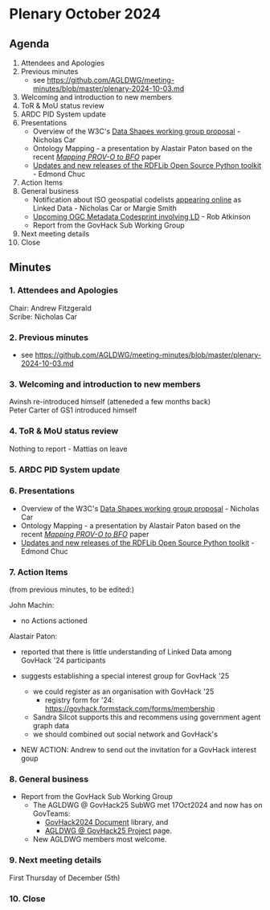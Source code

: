 # Plenary October 2024

## Agenda

1. Attendees and Apologies
2. Previous minutes
   * see https://github.com/AGLDWG/meeting-minutes/blob/master/plenary-2024-10-03.md
3. Welcoming and introduction to new members
4. ToR & MoU status review
5. ARDC PID System update
6. Presentations
     * Overview of the W3C's [Data Shapes working group proposal](https://w3c.github.io/shacl/charter-1.2/shacl-wg.html) - Nicholas Car
     * Ontology Mapping - a presentation by Alastair Paton based on the recent [_Mapping PROV-O to BFO_](https://www.arxiv.org/abs/2408.03866) paper
     * [Updates and new releases of the RDFLib Open Source Python toolkit](https://github.com/RDFLib/rdflib/releases/) - Edmond Chuc     
8. Action Items
9. General business
    * Notification about ISO geospatial codelists [appearing online](http://defs-dev.opengis.net/prez-hosted/catalogs/tc211:) as Linked Data - Nicholas Car or Margie Smith
    * [Upcoming OGC Metadata Codesprint involving LD](https://www.ogc.org/ogc-events/the-november-2024-ogc-metadata-code-sprint/) - Rob Atkinson
    * Report from the GovHack Sub Working Group
10. Next meeting details
11. Close

## Minutes

### 1. Attendees and Apologies

Chair: Andrew Fitzgerald  
Scribe: Nicholas Car  

### 2. Previous minutes

* see https://github.com/AGLDWG/meeting-minutes/blob/master/plenary-2024-10-03.md
     
### 3. Welcoming and introduction to new members

Avinsh re-introduced himself (atteneded a few months back)  
Peter Carter of GS1 introduced himself  

### 4. ToR & MoU status review

Nothing to report - Mattias on leave


### 5. ARDC PID System update


### 6. Presentations

* Overview of the W3C's [Data Shapes working group proposal](https://w3c.github.io/shacl/charter-1.2/shacl-wg.html) - Nicholas Car
* Ontology Mapping - a presentation by Alastair Paton based on the recent [_Mapping PROV-O to BFO_](https://www.arxiv.org/abs/2408.03866) paper
* [Updates and new releases of the RDFLib Open Source Python toolkit](https://github.com/RDFLib/rdflib/releases/) - Edmond Chuc     

### 7. Action Items

(from previous minutes, to be edited:)

John Machin:

* no Actions actioned

Alastair Paton:

* reported that there is little understanding of Linked Data among GovHack '24 participants
* suggests establishing a special interest group for GovHack '25
    * we could register as an organisation with GovHack '25
        * registry form for '24: <https://govhack.formstack.com/forms/membership>
    * Sandra Silcot supports this and recommens using government agent graph data
    * we should combined out social network and GovHack's

* NEW ACTION: Andrew to send out the invitation for a GovHack interest goup

### 8. General business

* Report from the GovHack Sub Working Group
    * The AGLDWG @ GovHack25 SubWG met 17Oct2024 and now has on GovTeams:
        * [GovHack2024 Document](https://govteams.sharepoint.com/sites/agldwg/GovHack2024/Forms/AllItems.aspx) library, and
        * [AGLDWG @ GovHack25 Project](https://govteams.sharepoint.com/sites/agldwg/_layouts/15/Planner.aspx?groupId=28b0c03a-4ede-4222-859a-010c48e4d6da&planId=I8UIX1-EeUOjmzhGmnXFZcgAHcfm) page.
    * New AGLDWG members most welcome.


### 9. Next meeting details

First Thursday of December (5th)

### 10. Close
